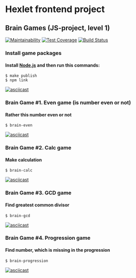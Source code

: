 # Hexlet frontend project

## Brain Games (JS-project, level 1)

[![Maintainability](https://api.codeclimate.com/v1/badges/a99a88d28ad37a79dbf6/maintainability)](https://codeclimate.com/github/codeclimate/codeclimate/maintainability)
[![Test Coverage](https://api.codeclimate.com/v1/badges/a99a88d28ad37a79dbf6/test_coverage)](https://codeclimate.com/github/codeclimate/codeclimate/test_coverage)
[![Build Status](https://travis-ci.com/it-amalker/frontend-project-lvl1.svg?branch=master)](https://travis-ci.com/it-amalker/frontend-project-lvl1)

### Install game packages
#### Install [Node.js](https://nodejs.org/en/download/package-manager/) and then run this commands:
```
$ make publish
$ npm link
```
[![asciicast](https://asciinema.org/a/rkQWCRtwKt08VzTIcfOYqsNO3.svg)](https://asciinema.org/a/rkQWCRtwKt08VzTIcfOYqsNO3)

### Brain Game #1. Even game (is number even or not)
#### Rather this number even or not
```
$ brain-even
```
[![asciicast](https://asciinema.org/a/72R6VvuKFS2FvQEsuz8ie6V78.svg)](https://asciinema.org/a/72R6VvuKFS2FvQEsuz8ie6V78)

### Brain Game #2. Calc game
#### Make calculation
```
$ brain-calc
```
[![asciicast](https://asciinema.org/a/6OpaTEODvcqC0NslUofxow1az.svg)](https://asciinema.org/a/6OpaTEODvcqC0NslUofxow1az)

### Brain Game #3. GCD game 
#### Find greatest common divisor
```
$ brain-gcd
```
[![asciicast](https://asciinema.org/a/NDpuVDF1AjXwfEDAAmWktfHFe.svg)](https://asciinema.org/a/NDpuVDF1AjXwfEDAAmWktfHFe)

### Brain Game #4. Progression game 
#### Find number, which is missing in the progression
```
$ brain-progression
```
[![asciicast](https://asciinema.org/a/EfOHQbOgyHHg6NdrqVGDWirB9.svg)](https://asciinema.org/a/EfOHQbOgyHHg6NdrqVGDWirB9)